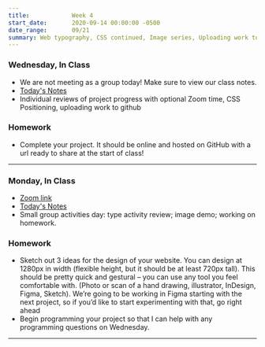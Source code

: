 ```yaml
---
title:            Week 4
start_date:       2020-09-14 00:00:00 -0500
date_range:       09/21
summary: Web typography, CSS continued, Image series, Uploading work to GitHub
---
```


### Wednesday, In Class

- We are not meeting as a group today! Make sure to view our class notes.
- [Today's Notes](https://paper.dropbox.com/doc/Penn-Week-4-Individual-Meetings-and-Independent-Work-Day--A8LncX_OeuAeyLeJSGgHszg6AQ-hIBUwnISKQoerhrvo6YZH)
- Individual reviews of project progress with optional Zoom time, CSS Positioning, uploading work to github

### Homework
- Complete your project. It should be online and hosted on GitHub with a url ready to share at the start of class!

---



### Monday, In Class

- [Zoom link](https://zoom.us/j/7047994536?pwd=RThBZ0oyWHd5M2RZcmFNQUVwUFJHUT09)
- [Today's Notes](https://paper.dropbox.com/doc/Week-4--A8DwJMkEIeVVSLYst8dmKv54AQ-gtthSM6JeCGjSTrxFyo68)
- Small group activities day: type activity review; image demo; working on homework.

### Homework
- Sketch out 3 ideas for the design of your website. You can design at 1280px in width (flexible height, but it should be at least 720px tall). This should be pretty quick and gestural – you can use any tool you feel comfortable with. (Photo or scan of a hand drawing, illustrator, InDesign, Figma, Sketch). We’re going to be working in Figma starting with the next project, so if you’d like to start experimenting with that, go right ahead
- Begin programming your project so that I can help with any programming questions on Wednesday.

---
